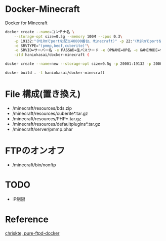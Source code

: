# Docker-Minecraft
Docker for Minecraft

```bash
docker create --name=コンテナ名 \
	--storage-opt size=0.5g --memory 100M --cpus 0.3\
	-p 19132:"(MiRmでportを配当40000番台、Minecraft)" -p 22:"(MiRmでportを配当5万番台、FTP)" -p  8080:"(MiRmでportを配当30000番台、WebパネorIpv6)"   \
	-e SRVTYPE="(pmmp,beof,cuberite)"\
	-e SRVID=サーバー名 -e PASSWD=生パスワード -e OPNAME=OP名 -e GAMEMODE=ゲームモード -e WORLDTYPE=ワールド -e DIFFICULTY=難易度 -e PERMISSION=権限  -e SRVDOMAIN=サーバーのドメイン \
	-itd haniokasai/docker-minecraft (
```

```bash
docker create --name=new --storage-opt size=0.5g -p 20001:19132 -p 20002:22 -p  20003:8080  -e SRVTYPE=pmmp -e SRVID=new -e PASSWD=test -it haniokasai/docker-minecraft　(
```

```bash
docker build . -t haniokasai/docker-minecraft

```
# File 構成(置き換え)
- /minecraft/resources/bds.zip
- /minecraft/resources/cuberite*.tar.gz
- /minecraft/resources/PHP*.tar.gz
- /minecraft/resources/defaultplugins*.tar.gz
- /minecraft/server/pmmp.phar

# FTPのオンオフ
- /minecraft/bin/nonftp

# TODO
- IP制限
 

# Reference

[chriskte, pure-ftpd-docker](https://github.com/chriskite/pure-ftpd-docker)



